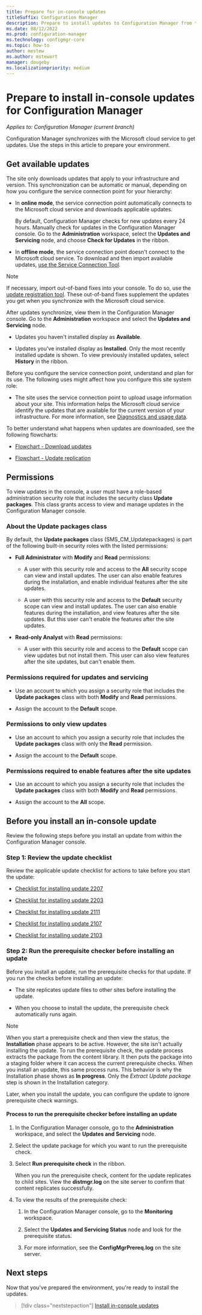 ```yaml
---
title: Prepare for in-console updates
titleSuffix: Configuration Manager
description: Prepare to install updates to Configuration Manager from the Microsoft cloud
ms.date: 08/12/2022
ms.prod: configuration-manager
ms.technology: configmgr-core
ms.topic: how-to
author: mestew
ms.author: mstewart
manager: dougeby
ms.localizationpriority: medium
---
```


# Prepare to install in-console updates for Configuration Manager

*Applies to: Configuration Manager (current branch)*

Configuration Manager synchronizes with the Microsoft cloud service to get updates. Use the steps in this article to prepare your environment.

## Get available updates

The site only downloads updates that apply to your infrastructure and version. This synchronization can be automatic or manual, depending on how you configure the service connection point for your hierarchy:

- In **online mode**, the service connection point automatically connects to the Microsoft cloud service and downloads applicable updates.

    By default, Configuration Manager checks for new updates every 24 hours. Manually check for updates in the Configuration Manager console. Go to the **Administration** workspace, select the **Updates and Servicing** node, and choose **Check for Updates** in the ribbon.

- In **offline mode**, the service connection point doesn't connect to the Microsoft cloud service. To download and then import available updates, [use the Service Connection Tool](use-the-service-connection-tool.md).

> [!NOTE]
> If necessary, import out-of-band fixes into your console. To do so, use the [update registration tool](use-the-update-registration-tool-to-import-hotfixes.md). These out-of-band fixes supplement the updates you get when you synchronize with the Microsoft cloud service.

After updates synchronize, view them in the Configuration Manager console. Go to the **Administration** workspace and select the **Updates and Servicing** node.

- Updates you haven't installed display as **Available**.

- Updates you've installed display as **Installed**. Only the most recently installed update is shown. To view previously installed updates, select **History** in the ribbon.

Before you configure the service connection point, understand and plan for its use. The following uses might affect how you configure this site system role:

- The site uses the service connection point to upload usage information about your site. This information helps the Microsoft cloud service identify the updates that are available for the current version of your infrastructure. For more information, see [Diagnostics and usage data](../../plan-design/diagnostics/diagnostics-and-usage-data.md).

To better understand what happens when updates are downloaded, see the following flowcharts:

- [Flowchart - Download updates](download-updates-flowchart.md)

- [Flowchart - Update replication](update-replication-flowchart.md)

## Permissions

To view updates in the console, a user must have a role-based administration security role that includes the security class **Update packages**. This class grants access to view and manage updates in the Configuration Manager console.

### About the Update packages class

By default, the **Update packages** class (SMS_CM_Updatepackages) is part of the following built-in security roles with the listed permissions:

- **Full Administrator** with **Modify** and **Read** permissions:

  - A user with this security role and access to the **All** security scope can view and install updates. The user can also enable features during the installation, and enable individual features after the site updates.

  - A user with this security role and access to the **Default** security scope can view and install updates. The user can also enable features during the installation, and view features after the site updates. But this user can't enable the features after the site updates.

- **Read-only Analyst** with **Read** permissions:

  - A user with this security role and access to the **Default** scope can view updates but not install them. This user can also view features after the site updates, but can't enable them.

### Permissions required for updates and servicing

- Use an account to which you assign a security role that includes the **Update packages** class with both **Modify** and **Read** permissions.

- Assign the account to the **Default** scope.

### Permissions to only view updates

- Use an account to which you assign a security role that includes the **Update packages** class with only the **Read** permission.

- Assign the account to the **Default** scope.

### Permissions required to enable features after the site updates

- Use an account to which you assign a security role that includes the **Update packages** class with both **Modify** and **Read** permissions.

- Assign the account to the **All** scope.

## Before you install an in-console update

Review the following steps before you install an update from within the Configuration Manager console.

### Step 1: Review the update checklist

Review the applicable update checklist for actions to take before you start the update:

- [Checklist for installing update 2207](checklist-for-installing-update-2207.md)

- [Checklist for installing update 2203](checklist-for-installing-update-2203.md)

- [Checklist for installing update 2111](checklist-for-installing-update-2111.md)

- [Checklist for installing update 2107](checklist-for-installing-update-2107.md)

- [Checklist for installing update 2103](checklist-for-installing-update-2103.md)



### Step 2: Run the prerequisite checker before installing an update

Before you install an update, run the prerequisite checks for that update. If you run the checks before installing an update:

- The site replicates update files to other sites before installing the update.

- When you choose to install the update, the prerequisite check automatically runs again.

> [!NOTE]
> When you start a prerequisite check and then view the status, the **Installation** phase appears to be active. However, the site isn't actually installing the update. To run the prerequisite check, the update process extracts the package from the content library. It then puts the package into a staging folder where it can access the current prerequisite checks. When you install an update, this same process runs. This behavior is why the Installation phase shows as **In progress**. Only the *Extract Update package* step is shown in the Installation category.

Later, when you install the update, you can configure the update to ignore prerequisite check warnings.

#### Process to run the prerequisite checker before installing an update

1. In the Configuration Manager console, go to the **Administration** workspace, and select the **Updates and Servicing** node.

1. Select the update package for which you want to run the prerequisite check.

1. Select **Run prerequisite check** in the ribbon.

    When you run the prerequisite check, content for the update replicates to child sites. View the **distmgr.log** on the site server to confirm that content replicates successfully.

1. To view the results of the prerequisite check:

    1. In the Configuration Manager console, go to the **Monitoring** workspace.

    1. Select the **Updates and Servicing Status** node and look for the prerequisite status.

    1. For more information, see the **ConfigMgrPrereq.log** on the site server.

## Next steps

Now that you've prepared the environment, you're ready to install the updates.
> [!div class="nextstepaction"]
> [Install in-console updates](install-in-console-updates.md)
